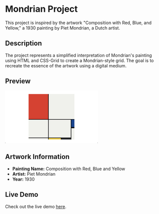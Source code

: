 # Mondrian Project

This project is inspired by the artwork "Composition with Red, Blue, and Yellow," a 1930 painting by Piet Mondrian, a Dutch artist.

## Description

The project represents a simplified interpretation of Mondrian's painting using HTML and CSS-Grid to create a Mondrian-style grid. The goal is to recreate the essence of the artwork using a digital medium.

## Preview

<img src="goal.png" width="300" alt="Mondrian Project">

## Artwork Information

- **Painting Name:** Composition with Red, Blue and Yellow
- **Artist:** Piet Mondrian
- **Year:** 1930
  
## Live Demo
Check out the live demo [here](https://quiet-gecko-15b1b2.netlify.app/). 
